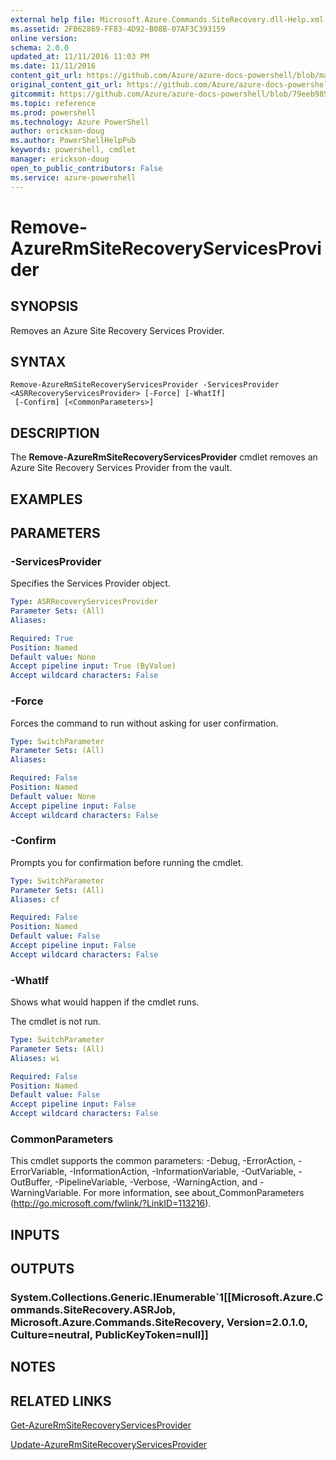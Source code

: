 ```yaml
---
external help file: Microsoft.Azure.Commands.SiteRecovery.dll-Help.xml
ms.assetid: 2FB62869-FF83-4D92-B08B-07AF3C393159
online version: 
schema: 2.0.0
updated_at: 11/11/2016 11:03 PM
ms.date: 11/11/2016
content_git_url: https://github.com/Azure/azure-docs-powershell/blob/master/azureps-cmdlets-docs/ResourceManager/AzureRM.SiteRecovery/v3.2.0/Remove-AzureRmSiteRecoveryServicesProvider.md
original_content_git_url: https://github.com/Azure/azure-docs-powershell/blob/master/azureps-cmdlets-docs/ResourceManager/AzureRM.SiteRecovery/v3.2.0/Remove-AzureRmSiteRecoveryServicesProvider.md
gitcommit: https://github.com/Azure/azure-docs-powershell/blob/79eeb985ea480979357fb4695832a0c3d29a48bf/azureps-cmdlets-docs/ResourceManager/AzureRM.SiteRecovery/v3.2.0/Remove-AzureRmSiteRecoveryServicesProvider.md
ms.topic: reference
ms.prod: powershell
ms.technology: Azure PowerShell
author: erickson-doug
ms.author: PowerShellHelpPub
keywords: powershell, cmdlet
manager: erickson-doug
open_to_public_contributors: False
ms.service: azure-powershell
---
```


# Remove-AzureRmSiteRecoveryServicesProvider

## SYNOPSIS
Removes an Azure Site Recovery Services Provider.

## SYNTAX

```
Remove-AzureRmSiteRecoveryServicesProvider -ServicesProvider <ASRRecoveryServicesProvider> [-Force] [-WhatIf]
 [-Confirm] [<CommonParameters>]
```

## DESCRIPTION
The **Remove-AzureRmSiteRecoveryServicesProvider** cmdlet removes an Azure Site Recovery Services Provider from the vault.

## EXAMPLES

## PARAMETERS

### -ServicesProvider
Specifies the Services Provider object.

```yaml
Type: ASRRecoveryServicesProvider
Parameter Sets: (All)
Aliases: 

Required: True
Position: Named
Default value: None
Accept pipeline input: True (ByValue)
Accept wildcard characters: False
```

### -Force
Forces the command to run without asking for user confirmation.

```yaml
Type: SwitchParameter
Parameter Sets: (All)
Aliases: 

Required: False
Position: Named
Default value: None
Accept pipeline input: False
Accept wildcard characters: False
```

### -Confirm
Prompts you for confirmation before running the cmdlet.

```yaml
Type: SwitchParameter
Parameter Sets: (All)
Aliases: cf

Required: False
Position: Named
Default value: False
Accept pipeline input: False
Accept wildcard characters: False
```

### -WhatIf
Shows what would happen if the cmdlet runs.

The cmdlet is not run.

```yaml
Type: SwitchParameter
Parameter Sets: (All)
Aliases: wi

Required: False
Position: Named
Default value: False
Accept pipeline input: False
Accept wildcard characters: False
```

### CommonParameters
This cmdlet supports the common parameters: -Debug, -ErrorAction, -ErrorVariable, -InformationAction, -InformationVariable, -OutVariable, -OutBuffer, -PipelineVariable, -Verbose, -WarningAction, and -WarningVariable. For more information, see about_CommonParameters (http://go.microsoft.com/fwlink/?LinkID=113216).

## INPUTS

## OUTPUTS

### System.Collections.Generic.IEnumerable`1[[Microsoft.Azure.Commands.SiteRecovery.ASRJob, Microsoft.Azure.Commands.SiteRecovery, Version=2.0.1.0, Culture=neutral, PublicKeyToken=null]]

## NOTES

## RELATED LINKS

[Get-AzureRmSiteRecoveryServicesProvider](xref:ResourceManager/AzureRM.SiteRecovery/v3.2.0/Get-AzureRmSiteRecoveryServicesProvider.md)

[Update-AzureRmSiteRecoveryServicesProvider](xref:ResourceManager/AzureRM.SiteRecovery/v3.2.0/Update-AzureRmSiteRecoveryServicesProvider.md)
